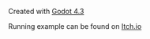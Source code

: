 Created with [Godot 4.3](https://godotengine.org/download/archive/4.3-stable/)

Running example can be found on [Itch.io](https://oakheartsoftware.itch.io/grid-board-example)